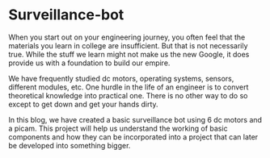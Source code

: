 # Surveillance-bot
When you start out on your engineering journey, you often feel that the materials you learn in college are insufficient. But that is not necessarily true. While the stuff we learn might not make us the new Google, it does provide us with a foundation to build our empire.

We have frequently studied dc motors, operating systems, sensors, different modules, etc. One hurdle in the life of an engineer is to convert theoretical knowledge into practical one. There is no other way to do so except to get down and get your hands dirty.

In this blog, we have created a basic surveillance bot using 6 dc motors and a picam. This project will help us understand the working of basic components and how they can be incorporated into a project that can later be developed into something bigger.
